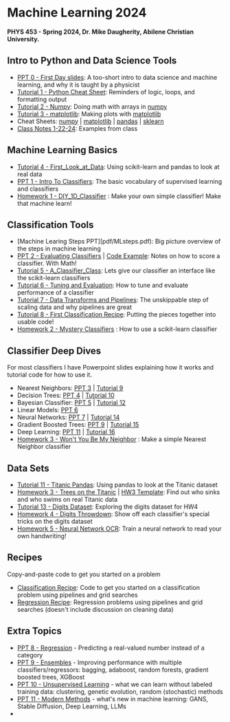 # Machine Learning 2024
**PHYS 453 - Spring 2024, Dr. Mike Daugherity, Abilene Christian University.**

## Intro to Python and Data Science Tools
* [PPT 0 - First Day slides](pdf/ML0.pdf): A too-short intro to data science and machine learning, and why it is taught by a physicist
* [Tutorial 1 - Python Cheat Sheet](tutorial/Tutorial_01_Python_Cheat_Sheet.ipynb):  Reminders of logic, loops, and formatting output 
* [Tutorial 2 - Numpy](tutorial/Tutorial_02_Numpy.ipynb): Doing math with arrays in [numpy](https://numpy.org/)
* [Tutorial 3 - matplotlib](tutorial/Tutorial_03_Plots_with_matplotlib.ipynb): Making plots with [matplotlib](https://matplotlib.org/)
* Cheat Sheets: [numpy](pdf/numpy_cheat_sheet.pdf) | [matplotlib](pdf/matplotlib_cheat_sheet.pdf) | [pandas](pdf/pandas_cheat_sheet.pdf) | [sklearn](pdf/sklearn_cheat_sheet.pdf)
* [Class Notes 1-22-24](class/Class_1_22_24_Intro.ipynb): Examples from class


## Machine Learning Basics
* [Tutorial 4 - First_Look_at_Data](tutorial/Tutorial_04_First_Look_at_Data.ipynb): Using scikit-learn and pandas to look at real data
* [PPT 1 - Intro To Classifiers](pdf/ML1.pdf): The basic vocabulary of supervised learning and classifiers 
* [Homework 1 - DIY_1D_Classifier](class/HW1_DIY_1D_Classifier.ipynb) : Make your own simple classifier!  Make that machine learn!

## Classification Tools
* [Machine Learing Steps PPT][pdf/MLsteps.pdf): Big picture overview of the steps in machine learning
* [PPT 2 - Evaluating Classifiers](pdf/ML2.pdf) | [Code Example](class/Metrics_examples.ipynb): Notes on how to score a classifier.  With Math!
* [Tutorial 5 - A_Classifier_Class](tutorial/Tutorial_05_A_Classifier_Class.ipynb): Lets give our classifier an interface like the scikit-learn classifiers
* [Tutorial 6 - Tuning and Evaluation](tutorial/Tutorial_06_Tuning_and_Evaluation.ipynb): How to tune and evaluate performance of a classifier
* [Tutorial 7 - Data Transforms and Pipelines](tutorial/Tutorial_07_Transforms_and_Pipelines.ipynb): The unskippable step of scaling data and why pipelines are great
* [Tutorial 8 - First Classification Recipe](tutorial/Tutorial_08_First_Classification_Recipe.ipynb): Putting the pieces together into usable code!
* [Homework 2 - Mystery Classifiers](class/HW2_Mystery_Classifiers.ipynb) : How to use a scikit-learn classifier 

## Classifier Deep Dives
For most classifiers I have Powerpoint slides explaining how it works and tutorial code for how to use it.
* Nearest Neighbors:  [PPT 3](pdf/ML3.pdf) | [Tutorial 9](tutorial/Tutorial_09_Nearest_Neighbors.ipynb)
* Decision Trees: [PPT 4](pdf/ML4.pdf) | [Tutorial 10](tutorial/Tutorial_10_Decision_Trees.ipynb)
* Bayesian Classifier: [PPT 5](pdf/ML5.pdf) | [Tutorial 12](tutorial/Tutorial_12_Bayesian_Classifier.ipynb)
* Linear Models: [PPT 6](pdf/ML6.pdf)
* Neural Networks: [PPT 7](pdf/ML7.pdf) | [Tutorial 14](tutorial/Tutorial_14_Neural_Networks.ipynb)
* Gradient Boosted Trees: [PPT 9](pdf/ML9.pdf) | [Tutorial 15](tutorial/Tutorial_15_Boosted_Trees.ipynb)
* Deep Learning: [PPT 11](pdf/ML11.pdf) | [Tutorial 16](tutorial/Tutorial_16_Deep_Learning_Intro.ipynb) 
* [Homework 3 - Won't You Be My Neighbor](class/HW3_Neighbors.ipynb) : Make a simple Nearest Neighbor classifier

## Data Sets
* [Tutorial 11 - Titanic Pandas](tutorial/Tutorial_11_Titanic_Pandas.ipynb): Using pandas to look at the Titanic dataset
* [Homework 3 - Trees on the Titanic](class/HW3_Trees_on_the_Titanic.ipynb) | [HW3 Template](class/HW3_Template.ipynb): Find out who sinks and who swims on real Titanic data
* [Tutorial 13 - Digits Dataset](tutorial/Tutorial_13_Digits_Dataset.ipynb): Exploring the digits dataset for HW4
* [Homework 4 - Digits Throwdown](class/HW4_Digits_Throwdown.ipynb): Show off each classifier's special tricks on the digits dataset
* [Homework 5 - Neural Network OCR](class/HW5_Neural_Network_OCR.ipynb): Train a neural network to read your own handwriting!

## Recipes
Copy-and-paste code to get you started on a problem
* [Classification Recipe](tutorial/Classification_Recipe.ipynb): Code to get you started on a classification problem using pipelines and grid searches
* [Regression Recipe](tutorial/Regression_Recipe.ipynb): Regression problems using pipelines and grid searches (doesn't include discussion on cleaning data)

## Extra Topics
* [PPT 8 - Regression](pdf/ML8.pdf) - Predicting a real-valued number instead of a category
* [PPT 9 - Ensembles](pdf/ML9.pdf) - Improving performance with multiple classifiers/regressors: bagging, adaboost, random forests, gradient boosted trees, XGBoost
* [PPT 10 - Unsupervised Learning](pdf/ML10.pdf) - what we can learn without labeled training data: clustering, genetic evolution, random (stochastic) methods
* [PPT 11 - Modern Methods](pdf/ML11.pdf) - what's new in machine learning: GANS, Stable Diffusion, Deep Learning, LLMs
* 

<!---
COMMENTS!!!!!
* [Classifier Challenge](Class_Classifier_Challenge.ipynb): Evaluating classifiers problem in class 2.22.23
* [Class Challenge](Class_Challenge_03_20_23.ipynb): Spring Break is over, let's remember how to do machine learning
--->

